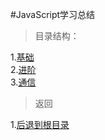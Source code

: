 #JavaScript学习总结

>目录结构：  

1.[基础](https://github.com/dandelion936/studyNotes/blob/master/JavaScript/%E5%9F%BA%E7%A1%80/README.md)  
2.[进阶](https://github.com/dandelion936/studyNotes/blob/master/JavaScript/%E8%BF%9B%E9%98%B6/README.md)  
3.[通信](https://github.com/dandelion936/studyNotes/blob/master/JavaScript/%E9%80%9A%E4%BF%A1/README.md)  

> 返回 
 
1.[后退到根目录](https://github.com/dandelion936/studyNotes/blob/master/README.md)  
